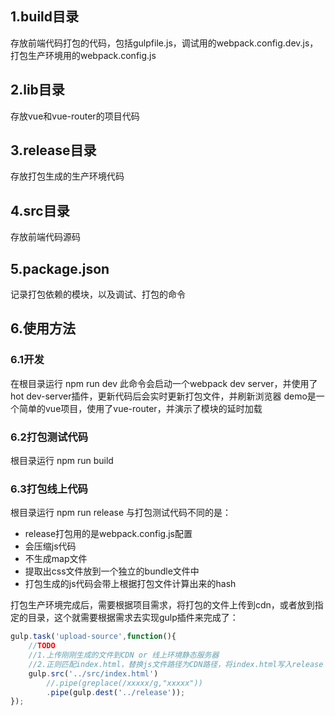 ## 1.build目录
存放前端代码打包的代码，包括gulpfile.js，调试用的webpack.config.dev.js，打包生产环境用的webpack.config.js

## 2.lib目录
存放vue和vue-router的项目代码

## 3.release目录
存放打包生成的生产环境代码

## 4.src目录
存放前端代码源码

## 5.package.json
记录打包依赖的模块，以及调试、打包的命令

## 6.使用方法
### 6.1开发
在根目录运行 npm run dev
此命令会启动一个webpack dev server，并使用了hot dev-server插件，更新代码后会实时更新打包文件，并刷新浏览器
demo是一个简单的vue项目，使用了vue-router，并演示了模块的延时加载
### 6.2打包测试代码
根目录运行 npm run build
### 6.3打包线上代码
根目录运行 npm run release
与打包测试代码不同的是：
- release打包用的是webpack.config.js配置
- 会压缩js代码
- 不生成map文件
- 提取出css文件放到一个独立的bundle文件中
- 打包生成的js代码会带上根据打包文件计算出来的hash

打包生产环境完成后，需要根据项目需求，将打包的文件上传到cdn，或者放到指定的目录，这个就需要根据需求去实现gulp插件来完成了：
```javascript
gulp.task('upload-source',function(){
    //TODO
    //1.上传刚刚生成的文件到CDN or 线上环境静态服务器
    //2.正则匹配index.html，替换js文件路径为CDN路径，将index.html写入release
    gulp.src('../src/index.html')
        //.pipe(greplace(/xxxxx/g,"xxxxx"))
        .pipe(gulp.dest('../release'));
});
```